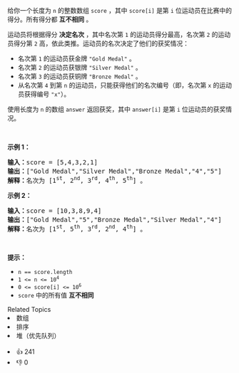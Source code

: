 <p>给你一个长度为 <code>n</code> 的整数数组 <code>score</code> ，其中 <code>score[i]</code> 是第 <code>i</code> 位运动员在比赛中的得分。所有得分都 <strong>互不相同</strong> 。</p>

<p>运动员将根据得分 <strong>决定名次</strong> ，其中名次第 <code>1</code> 的运动员得分最高，名次第 <code>2</code> 的运动员得分第 <code>2</code> 高，依此类推。运动员的名次决定了他们的获奖情况：</p>

<ul> 
 <li>名次第 <code>1</code> 的运动员获金牌 <code>"Gold Medal"</code> 。</li> 
 <li>名次第 <code>2</code> 的运动员获银牌 <code>"Silver Medal"</code> 。</li> 
 <li>名次第 <code>3</code> 的运动员获铜牌 <code>"Bronze Medal"</code> 。</li> 
 <li>从名次第 <code>4</code> 到第 <code>n</code> 的运动员，只能获得他们的名次编号（即，名次第 <code>x</code> 的运动员获得编号 <code>"x"</code>）。</li> 
</ul>

<p>使用长度为 <code>n</code> 的数组 <code>answer</code> 返回获奖，其中 <code>answer[i]</code> 是第 <code>i</code> 位运动员的获奖情况。</p>

<p>&nbsp;</p>

<p><strong>示例 1：</strong></p>

<pre>
<strong>输入：</strong>score = [5,4,3,2,1]
<strong>输出：</strong>["Gold Medal","Silver Medal","Bronze Medal","4","5"]
<strong>解释：</strong>名次为 [1<sup>st</sup>, 2<sup>nd</sup>, 3<sup>rd</sup>, 4<sup>th</sup>, 5<sup>th</sup>] 。</pre>

<p><strong>示例 2：</strong></p>

<pre>
<strong>输入：</strong>score = [10,3,8,9,4]
<strong>输出：</strong>["Gold Medal","5","Bronze Medal","Silver Medal","4"]
<strong>解释：</strong>名次为 [1<sup>st</sup>, 5<sup>th</sup>, 3<sup>rd</sup>, 2<sup>nd</sup>, 4<sup>th</sup>] 。
</pre>

<p>&nbsp;</p>

<p><strong>提示：</strong></p>

<ul> 
 <li><code>n == score.length</code></li> 
 <li><code>1 &lt;= n &lt;= 10<sup>4</sup></code></li> 
 <li><code>0 &lt;= score[i] &lt;= 10<sup>6</sup></code></li> 
 <li><code>score</code> 中的所有值 <strong>互不相同</strong></li> 
</ul>

<div><div>Related Topics</div><div><li>数组</li><li>排序</li><li>堆（优先队列）</li></div></div><br><div><li>👍 241</li><li>👎 0</li></div>
